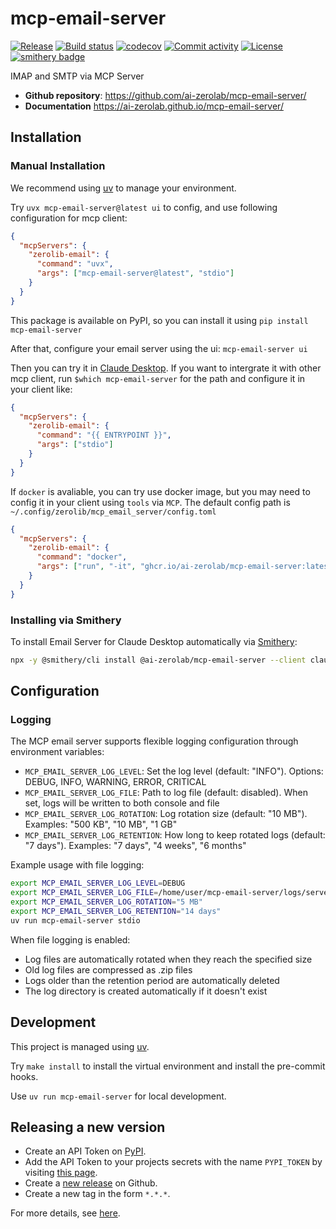 # mcp-email-server

[![Release](https://img.shields.io/github/v/release/ai-zerolab/mcp-email-server)](https://img.shields.io/github/v/release/ai-zerolab/mcp-email-server)
[![Build status](https://img.shields.io/github/actions/workflow/status/ai-zerolab/mcp-email-server/main.yml?branch=main)](https://github.com/ai-zerolab/mcp-email-server/actions/workflows/main.yml?query=branch%3Amain)
[![codecov](https://codecov.io/gh/ai-zerolab/mcp-email-server/branch/main/graph/badge.svg)](https://codecov.io/gh/ai-zerolab/mcp-email-server)
[![Commit activity](https://img.shields.io/github/commit-activity/m/ai-zerolab/mcp-email-server)](https://img.shields.io/github/commit-activity/m/ai-zerolab/mcp-email-server)
[![License](https://img.shields.io/github/license/ai-zerolab/mcp-email-server)](https://img.shields.io/github/license/ai-zerolab/mcp-email-server)
[![smithery badge](https://smithery.ai/badge/@ai-zerolab/mcp-email-server)](https://smithery.ai/server/@ai-zerolab/mcp-email-server)

IMAP and SMTP via MCP Server

- **Github repository**: <https://github.com/ai-zerolab/mcp-email-server/>
- **Documentation** <https://ai-zerolab.github.io/mcp-email-server/>

## Installation

### Manual Installation

We recommend using [uv](https://github.com/astral-sh/uv) to manage your environment.

Try `uvx mcp-email-server@latest ui` to config, and use following configuration for mcp client:

```json
{
  "mcpServers": {
    "zerolib-email": {
      "command": "uvx",
      "args": ["mcp-email-server@latest", "stdio"]
    }
  }
}
```

This package is available on PyPI, so you can install it using `pip install mcp-email-server`

After that, configure your email server using the ui: `mcp-email-server ui`

Then you can try it in [Claude Desktop](https://claude.ai/download). If you want to intergrate it with other mcp client, run `$which mcp-email-server` for the path and configure it in your client like:

```json
{
  "mcpServers": {
    "zerolib-email": {
      "command": "{{ ENTRYPOINT }}",
      "args": ["stdio"]
    }
  }
}
```

If `docker` is avaliable, you can try use docker image, but you may need to config it in your client using `tools` via `MCP`. The default config path is `~/.config/zerolib/mcp_email_server/config.toml`

```json
{
  "mcpServers": {
    "zerolib-email": {
      "command": "docker",
      "args": ["run", "-it", "ghcr.io/ai-zerolab/mcp-email-server:latest"]
    }
  }
}
```

### Installing via Smithery

To install Email Server for Claude Desktop automatically via [Smithery](https://smithery.ai/server/@ai-zerolab/mcp-email-server):

```bash
npx -y @smithery/cli install @ai-zerolab/mcp-email-server --client claude
```

## Configuration

### Logging

The MCP email server supports flexible logging configuration through environment variables:

- `MCP_EMAIL_SERVER_LOG_LEVEL`: Set the log level (default: "INFO"). Options: DEBUG, INFO, WARNING, ERROR, CRITICAL
- `MCP_EMAIL_SERVER_LOG_FILE`: Path to log file (default: disabled). When set, logs will be written to both console and file
- `MCP_EMAIL_SERVER_LOG_ROTATION`: Log rotation size (default: "10 MB"). Examples: "500 KB", "10 MB", "1 GB"
- `MCP_EMAIL_SERVER_LOG_RETENTION`: How long to keep rotated logs (default: "7 days"). Examples: "7 days", "4 weeks", "6 months"

Example usage with file logging:

```bash
export MCP_EMAIL_SERVER_LOG_LEVEL=DEBUG
export MCP_EMAIL_SERVER_LOG_FILE=/home/user/mcp-email-server/logs/server.log
export MCP_EMAIL_SERVER_LOG_ROTATION="5 MB"
export MCP_EMAIL_SERVER_LOG_RETENTION="14 days"
uv run mcp-email-server stdio
```

When file logging is enabled:

- Log files are automatically rotated when they reach the specified size
- Old log files are compressed as .zip files
- Logs older than the retention period are automatically deleted
- The log directory is created automatically if it doesn't exist

## Development

This project is managed using [uv](https://github.com/ai-zerolab/uv).

Try `make install` to install the virtual environment and install the pre-commit hooks.

Use `uv run mcp-email-server` for local development.

## Releasing a new version

- Create an API Token on [PyPI](https://pypi.org/).
- Add the API Token to your projects secrets with the name `PYPI_TOKEN` by visiting [this page](https://github.com/ai-zerolab/mcp-email-server/settings/secrets/actions/new).
- Create a [new release](https://github.com/ai-zerolab/mcp-email-server/releases/new) on Github.
- Create a new tag in the form `*.*.*`.

For more details, see [here](https://fpgmaas.github.io/cookiecutter-uv/features/cicd/#how-to-trigger-a-release).
